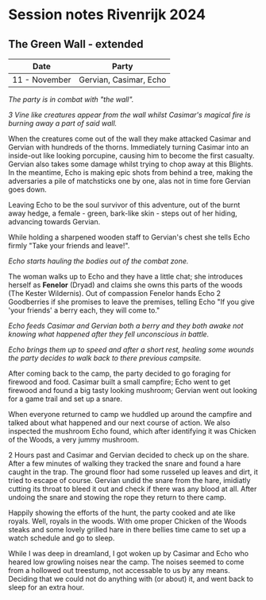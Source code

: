 # Session notes Rivenrijk 2024

## The Green Wall - extended

| Date | Party
|-|-
| 11 - November | Gervian, Casimar, Echo

*The party is in combat with "the wall".*

*3 Vine like creatures appear from the wall whilst Casimar's magical fire is burning away a part of said wall.*

When the creatures come out of the wall they make attacked Casimar and Gervian with hundreds of the thorns. Immediately turning Casimar into an inside-out like looking porcupine, causing him to become the first casualty. Gervian also takes some damage whilst trying to chop away at this Blights. In the meantime, Echo is making epic shots from behind a tree, making the adversaries a pile of matchsticks one by one, alas not in time fore Gervian goes down.

Leaving Echo to be the soul survivor of this adventure, out of the burnt away hedge, a female - green, bark-like skin - steps out of her hiding, advancing towards Gervian.

While holding a sharpened wooden staff to Gervian's chest she tells Echo firmly "Take your friends and leave!".

*Echo starts hauling the bodies out of the combat zone.*

The woman walks up to Echo and they have a little chat; she introduces herself as __Fenelor__ (Dryad) and claims she owns this parts of the woods (The Kester Wildernis). Out of compassion Fenelor hands Echo 2 Goodberries if she promises to leave the premises, telling Echo "If you give 'your friends' a berry each, they will come to."

*Echo feeds Casimar and Gervian both a berry and they both awake not knowing what happened after they fell unconscious in battle.*

*Echo brings them up to speed and after a short rest, healing some wounds the party decides to walk back to there previous campsite.*

After coming back to the camp, the party decided to go foraging for firewood and food. Casimar built a small campfire; Echo went to get firewood and found a big tasty looking mushroom; Gervian went out looking for a game trail and set up a snare.

When everyone returned to camp we huddled up around the campfire and talked about what happened and our next course of action. We also inspected the mushroom Echo found, which after identifying it was Chicken of the Woods, a very jummy mushroom.

2 Hours past and Casimar and Gervian decided to check up on the share. After a few minutes of walking they tracked the snare and found a hare caught in the trap. The ground floor had some russeled up leaves and dirt, it tried to escape of course. Gervian undid the snare from the hare, imidiatly cutting its throat to bleed it out and check if there was any blood at all. After undoing the snare and stowing the rope they return to there camp.

Happily showing the efforts of the hunt, the party cooked and ate like royals. Well, royals in the woods. With ome proper Chicken of the Woods steaks and some lovely grilled hare in there bellies time came to set up a watch schedule and go to sleep.

While I was deep in dreamland, I got woken up by Casimar and Echo who heared low growling noises near the camp. The noises seemed to come from a hollowed out treestump, not accessable to us by any means. Deciding that we could not do anything with (or about) it, and went back to sleep for an extra hour.

